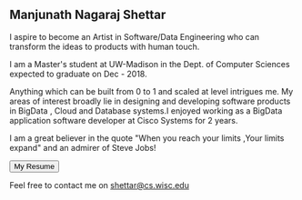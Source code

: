 ## Manjunath Nagaraj Shettar

I aspire to become an Artist in Software/Data Engineering who can transform the ideas to products with human touch.

I am a Master's student at UW-Madison in the Dept. of Computer Sciences expected to graduate on Dec - 2018.

Anything which can be built from 0 to 1 and scaled at level intrigues me. My areas of interest broadly lie in designing and developing software products in BigData , Cloud and Database systems.I enjoyed working as a BigData application software developer at Cisco Systems for 2 years.

I am a great believer in the quote "When you reach your limits ,Your limits expand" and an admirer of Steve Jobs! 

<button name="button" onclick="https://www.dropbox.com/home?preview=Manjunath-Nagaraj-Shettar.pdf" >My Resume</button>

Feel free to contact me on shettar@cs.wisc.edu

